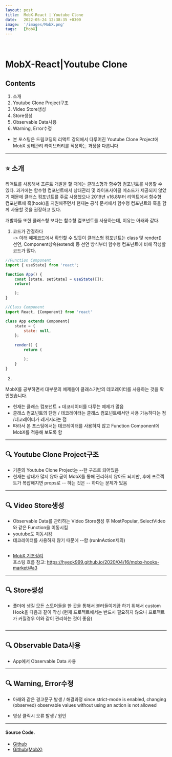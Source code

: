 ```yaml
---
layout: post
title:  MobX-React | Youtube Clone
date:   2022-05-24 12:38:35 +0300
image:  '/images/MobX.png'
tags:   [MobX]
---
```

<br/>

# MobX-React|Youtube Clone<br/>
## Contents <br/>
1. 소개<br/>
2. Youtube Clone Project구조<br/>
3. Video Store생성<br/>
4. Store생성<br/>
5. Observable Data사용<br/>
6. Warning, Error수정<br/>

* 본 포스팅은 드림코딩의 리액트 강의에서 다루어진 Youtube Clone Project에 MobX 상태관리 라이브러리를 적용하는 과정을 다룹니다

___

## :star: 소개<br/>
리액트를 사용해서 프론트 개발을 할 때에는 클래스형과 함수형 컴포넌트를 사용할 수 있다. 과거에는 함수형 컴포넌트에서 상태관리 및 라이프사이클 메소드가 제공되지 않았기 때문에 클래스 컴포넌트를 주로 사용했으나 2019년 v16.8부터 리액트에서 함수형 컴포넌트에 훅(hook)을 지원해주면서 현재는 공식 문서에서 함수형 컴포넌트와 훅을 함께 사용할 것을 권장하고 있다. <br/>

개발자들 또한 클래스형 보다는 함수형 컴포넌트를 사용하는데, 이유는 아래와 같다.<br/>
1. 코드가 간결하다 <br/>
    -> 아래 예제코드에서 확인할 수 있듯이 클래스형 컴포넌트는 class 및 render() 선언, Component상속(extend) 등 선언 방식부터 함수형 컴포넌트에 비해 작성할 코드가 많다.

```javascript
//Function Component
import { useState} from 'react';

function App() {
    const [state, setState] = useState([]);
    return(

    );
}
```

```javascript
//Class Component
import React, {Component} from 'react'

class App extends Component{
    state = {
        state: null,
    };
    
    render() {
        return (

        );
    }
}
```

2. 







MobX를 공부하면서 대부분의 예제들이 클래스기반의 데코레이터를 사용하는 것을 확인했습니다. 


- 현재는 클래스 컴포넌트 + 데코레이터를 다루는 예제가 많음
- 클래스 컴포넌트의 단점 / 데코레이터는 클래스 컴포넌트에서만 사용 가능하다는 점 /데코레이터가 레거시라는 점
- 따라서 본 포스팅에서는 데코레이터를 사용하지 않고 Function Component에 MobX를 적용해 보도록 함

___

## :mag: Youtube Clone Project구조<br/>
- 기존의 Youtube Clone Project는 --한 구조로 되어있음
- 현재는 상태가 많지 않아 굳이 MobX를 통해 관리하지 않아도 되지만, 후에 프로젝트가 복잡해지면 props로 -- 하는 것은 -- 하다는 문제가 있음

___

## :mag: Video Store생성<br/>
- Observable Data를 관리하는 Video Store생성 후 MostPopular, SelectVideo와 같은 Function을 이동시킴
- youtube도 이동시킴
- 데코레이터를 사용하지 않기 때문에 --함 (runInAction제외)

```javascript
```

* [MobX 기초정리]()<br/>
포스팅 흐름 참고: https://hyeok999.github.io/2020/04/16/mobx-hooks-market/#a3

___

## :mag: Store생성<br/>
- 폴더에 생길 모든 스토어들을 한 곳을 통해서 불러들이게끔 하기 위해서 custom Hook을 다음과 같이 작성 (현재 프로젝트에서는 반드시 필요하지 않으나 프로젝트가 커질경우 이와 같이 관리하는 것이 좋음)

```javascript
```
___

## :mag: Observable Data사용<br/>
- App에서 Observable Data 사용

___

## :mag: Warning, Error수정<br/>
- 아래와 같은 경고문구 발생 / 해결과정
since strict-mode is enabled, changing (observed) observable values without using an action is not allowed 

- 영상 클릭시 오류 발생 / 원인
___

#### Source Code. <br/>
* [Github](https://github.com/HongDaye71/YoutubeClone)<br/>
* [Github(MobX)](https://github.com/HongDaye71/MobX_YoutubeClone)<br/>
